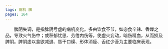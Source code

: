 ```yaml
---
tags: 病机 脾
pages: 164
---
```

&emsp;&emsp;脾阴失调，是指脾阴亏虚的病机变化。多由饮食不节，如恣食辛辣、香燥之品，导致火气伤中；或积郁忧思、劳倦内伤等，使虚火妄动，暗伤精血，从而损及脾阴。脾阴虚以食欲减退、唇干口燥、形体消瘦、舌红少苔为主要临床表现。